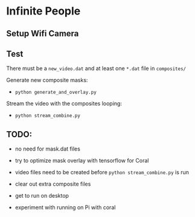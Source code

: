 # Infinite People

## Setup Wifi Camera


## Test

There must be a `new_video.dat` and at least one `*.dat` file in `composites/`

Generate new composite masks:
- `python generate_and_overlay.py`

Stream the video with the composites looping:
- `python stream_combine.py`


## TODO:

- no need for mask.dat files
- try to optimize mask overlay with tensorflow for Coral
- video files need to be created before `python stream_combine.py` is run
- clear out extra composite files

- get to run on desktop
- experiment with running on Pi with coral
